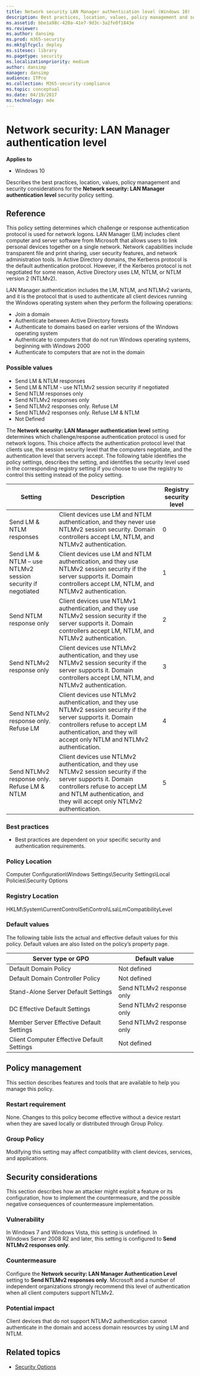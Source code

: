 ```yaml
---
title: Network security LAN Manager authentication level (Windows 10)
description: Best practices, location, values, policy management and security considerations for the policy setting, Network security LAN Manager authentication level.
ms.assetid: bbe1a98c-420a-41e7-9d3c-3a2fe0f1843e
ms.reviewer: 
ms.author: dansimp
ms.prod: m365-security
ms.mktglfcycl: deploy
ms.sitesec: library
ms.pagetype: security
ms.localizationpriority: medium
author: dansimp
manager: dansimp
audience: ITPro
ms.collection: M365-security-compliance
ms.topic: conceptual
ms.date: 04/19/2017
ms.technology: mde
---
```


# Network security: LAN Manager authentication level

**Applies to**
-   Windows 10

Describes the best practices, location, values, policy management and security considerations for the **Network security: LAN Manager authentication level** security policy setting.

## Reference

This policy setting determines which challenge or response authentication protocol is used for network logons. LAN Manager (LM) includes client computer and server software from Microsoft that allows users to link personal devices together on a single network. Network capabilities include transparent file and print sharing, user security features, and network administration tools. In Active Directory domains, the Kerberos protocol is the default authentication protocol. However, if the Kerberos protocol is not negotiated for some reason, Active Directory uses LM, NTLM, or NTLM version 2 (NTLMv2).

LAN Manager authentication includes the LM, NTLM, and NTLMv2 variants, and it is the protocol that is used to authenticate all client devices running the Windows operating system when they perform the following operations:

-   Join a domain
-   Authenticate between Active Directory forests
-   Authenticate to domains based on earlier versions of the Windows operating system
-   Authenticate to computers that do not run Windows operating systems, beginning with Windows 2000
-   Authenticate to computers that are not in the domain

### Possible values

-   Send LM & NTLM responses
-   Send LM & NTLM - use NTLMv2 session security if negotiated
-   Send NTLM responses only
-   Send NTLMv2 responses only
-   Send NTLMv2 responses only. Refuse LM
-   Send NTLMv2 responses only. Refuse LM & NTLM
-   Not Defined

The **Network security: LAN Manager authentication level** setting determines which challenge/response authentication protocol is used for network logons. This choice affects the authentication protocol level that clients use, the session security level that the computers negotiate, and the 
authentication level that servers accept. The following table identifies the policy settings, describes the setting, and identifies the security level used in the corresponding registry setting if you choose to use the registry to control this setting instead of the policy setting.

| Setting | Description | Registry security level |
| - | - | - |
| Send LM &amp; NTLM responses | Client devices use LM and NTLM authentication, and they never use NTLMv2 session security. Domain controllers accept LM, NTLM, and NTLMv2 authentication.| 0| 
| Send LM &amp; NTLM – use NTLMv2 session security if negotiated | Client devices use LM and NTLM authentication, and they use NTLMv2 session security if the server supports it. Domain controllers accept LM, NTLM, and NTLMv2 authentication.| 1| 
| Send NTLM response only| Client devices use NTLMv1 authentication, and they use NTLMv2 session security if the server supports it. Domain controllers accept LM, NTLM, and NTLMv2 authentication.| 2| 
| Send NTLMv2 response only | Client devices use NTLMv2 authentication, and they use NTLMv2 session security if the server supports it. Domain controllers accept LM, NTLM, and NTLMv2 authentication.| 3| 
| Send NTLMv2 response only. Refuse LM | Client devices use NTLMv2 authentication, and they use NTLMv2 session security if the server supports it. Domain controllers refuse to accept LM authentication, and they will accept only NTLM and NTLMv2 authentication.| 4| 
| Send NTLMv2 response only. Refuse LM &amp; NTLM | Client devices use NTLMv2 authentication, and they use NTLMv2 session security if the server supports it. Domain controllers refuse to accept LM and NTLM authentication, and they will accept only NTLMv2 authentication.| 5| 
 
### Best practices

-   Best practices are dependent on your specific security and authentication requirements.

### Policy Location

Computer Configuration\\Windows Settings\\Security Settings\\Local Policies\\Security Options

### Registry Location

HKLM\System\CurrentControlSet\Control\Lsa\LmCompatibilityLevel

### Default values

The following table lists the actual and effective default values for this policy. Default values are also listed on the policy’s property page.

| Server type or GPO | Default value |
| - | - |
| Default Domain Policy| Not defined| 
| Default Domain Controller Policy | Not defined| 
| Stand-Alone Server Default Settings | Send NTLMv2 response only| 
| DC Effective Default Settings | Send NTLMv2 response only| 
| Member Server Effective Default Settings | Send NTLMv2 response only| 
| Client Computer Effective Default Settings | Not defined| 
 
## Policy management

This section describes features and tools that are available to help you manage this policy.

### Restart requirement

None. Changes to this policy become effective without a device restart when they are saved locally or distributed through Group Policy.

### Group Policy

Modifying this setting may affect compatibility with client devices, services, and applications.

## Security considerations

This section describes how an attacker might exploit a feature or its configuration, how to implement the countermeasure, and the possible negative consequences of countermeasure implementation.

### Vulnerability

In Windows 7 and Windows Vista, this setting is undefined. In Windows Server 2008 R2 and later, this setting is configured to **Send NTLMv2 responses only**.

### Countermeasure

Configure the **Network security: LAN Manager Authentication Level** setting to **Send NTLMv2 responses only**. Microsoft and a number of independent organizations strongly recommend this level of authentication when all client computers support NTLMv2.

### Potential impact

Client devices that do not support NTLMv2 authentication cannot authenticate in the domain and access domain resources by using LM and NTLM.

## Related topics

- [Security Options](security-options.md)
